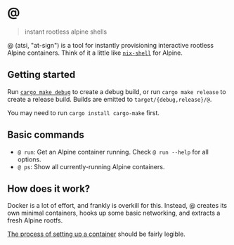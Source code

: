 # @

> instant rootless alpine shells

@ (atsi, "at-sign") is a tool for instantly provisioning interactive rootless
Alpine containers. Think of it a little like
[`nix-shell`](https://nixos.org/manual/nix/stable/command-ref/nix-shell.html)
for Alpine.

## Getting started

Run [`cargo make debug`](https://github.com/sagiegurari/cargo-make) to create
a debug build, or run `cargo make release` to create a release build. Builds
are emitted to `target/{debug,release}/@`.

You may need to run `cargo install cargo-make` first.

## Basic commands

- `@ run`: Get an Alpine container running. Check `@ run --help` for all
           options.
- `@ ps`: Show all currently-running Alpine containers.

## How does it work?

Docker is a lot of effort, and frankly is overkill for this. Instead, @ creates
its own minimal containers, hooks up some basic networking, and extracts a
fresh Alpine rootfs.

[The process of setting up a container](https://github.com/queer/atsi/blob/51918281a42894690ec49fa6500b0d258ef02d93/src/engine/container.rs#L158-L228)
should be fairly legible.
